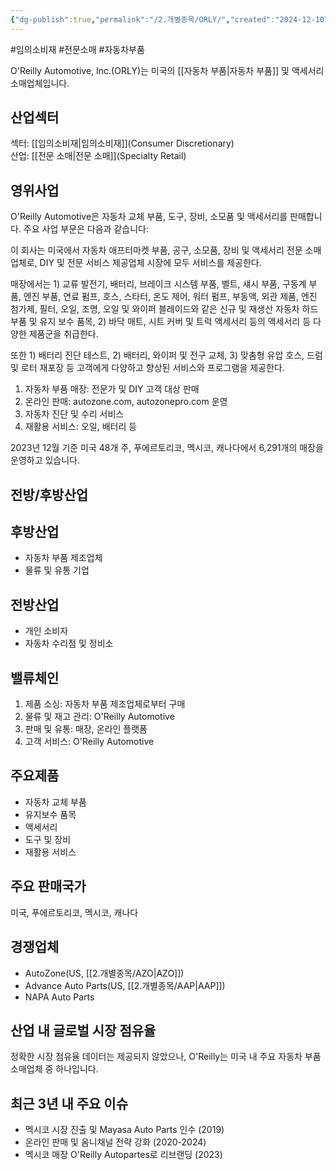 ```yaml
---
{"dg-publish":true,"permalink":"/2.개별종목/ORLY/","created":"2024-12-10T21:24:39.932+09:00","updated":"2025-06-03T20:06:00.570+09:00"}
---
```


#임의소비재 #전문소매 #자동차부품 


O'Reilly Automotive, Inc.(ORLY)는 미국의 [[자동차 부품\|자동차 부품]] 및 액세서리 소매업체입니다.

## 산업섹터

섹터: [[임의소비재\|임의소비재]](Consumer Discretionary)  
산업: [[전문 소매\|전문 소매]](Specialty Retail)

## 영위사업

O'Reilly Automotive은 자동차 교체 부품, 도구, 장비, 소모품 및 액세서리를 판매합니다. 주요 사업 부문은 다음과 같습니다:

이 회사는 미국에서 자동차 애프터마켓 부품, 공구, 소모품, 장비 및 액세서리 전문 소매업체로, DIY 및 전문 서비스 제공업체 시장에 모두 서비스를 제공한다.  

매장에서는 1) 교류 발전기, 배터리, 브레이크 시스템 부품, 벨트, 섀시 부품, 구동계 부품, 엔진 부품, 연료 펌프, 호스, 스타터, 온도 제어, 워터 펌프, 부동액, 외관 제품, 엔진 첨가제, 필터, 오일, 조명, 오일 및 와이퍼 블레이드와 같은 신규 및 재생산 자동차 하드 부품 및 유지 보수 품목, 2) 바닥 매트, 시트 커버 및 트럭 액세서리 등의 액세서리 등 다양한 제품군을 취급한다.  
  
또한 1) 배터리 진단 테스트, 2) 배터리, 와이퍼 및 전구 교체, 3) 맞춤형 유압 호스, 드럼 및 로터 재포장 등 고객에게 다양하고 향상된 서비스와 프로그램을 제공한다.

1. 자동차 부품 매장: 전문가 및 DIY 고객 대상 판매
2. 온라인 판매: autozone.com, autozonepro.com 운영
3. 자동차 진단 및 수리 서비스
4. 재활용 서비스: 오일, 배터리 등

2023년 12월 기준 미국 48개 주, 푸에르토리코, 멕시코, 캐나다에서 6,291개의 매장을 운영하고 있습니다.



## 전방/후방산업

## 후방산업

- 자동차 부품 제조업체
- 물류 및 유통 기업

## 전방산업

- 개인 소비자
- 자동차 수리점 및 정비소

## 밸류체인

1. 제품 소싱: 자동차 부품 제조업체로부터 구매
2. 물류 및 재고 관리: O'Reilly Automotive
3. 판매 및 유통: 매장, 온라인 플랫폼
4. 고객 서비스: O'Reilly Automotive

## 주요제품

- 자동차 교체 부품
- 유지보수 품목
- 액세서리
- 도구 및 장비
- 재활용 서비스

## 주요 판매국가

미국, 푸에르토리코, 멕시코, 캐나다

## 경쟁업체

- AutoZone(US, [[2.개별종목/AZO\|AZO]])
- Advance Auto Parts(US, [[2.개별종목/AAP\|AAP]])
- NAPA Auto Parts

## 산업 내 글로벌 시장 점유율

정확한 시장 점유율 데이터는 제공되지 않았으나, O'Reilly는 미국 내 주요 자동차 부품 소매업체 중 하나입니다.

## 최근 3년 내 주요 이슈

- 멕시코 시장 진출 및 Mayasa Auto Parts 인수 (2019)
- 온라인 판매 및 옴니채널 전략 강화 (2020-2024)
- 멕시코 매장 O'Reilly Autopartes로 리브랜딩 (2023)